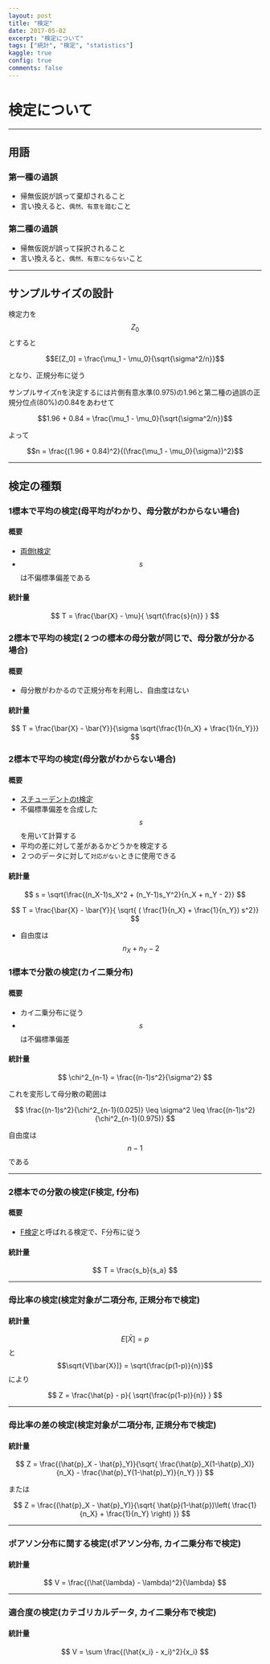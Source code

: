 ```yaml
---
layout: post
title: "検定"
date: 2017-05-02
excerpt: "検定について"
tags: ["統計", "検定", "statistics"]
kaggle: true
config: true
comments: false
---
```


# 検定について

---

## 用語

### 第一種の過誤
 - 帰無仮説が誤って棄却されること
 - 言い換えると、`偶然、有意を踏む`こと

### 第二種の過誤
 - 帰無仮説が誤って採択されること
 - 言い換えると、`偶然、有意にならない`こと

---

## サンプルサイズの設計
検定力を$$Z_0$$とすると  

$$E[Z_0] = \frac{\mu_1 - \mu_0}{\sqrt{\sigma^2/n}}$$

となり、正規分布に従う  

サンプルサイズnを決定するには片側有意水準(0.975)の1.96と第二種の過誤の正規分位点(80%)の0.84をあわせて

$$1.96 + 0.84 = \frac{\mu_1 - \mu_0}{\sqrt{\sigma^2/n}}$$

よって

$$n = \frac{(1.96 + 0.84)^2}{(\frac{\mu_1 - \mu_0}{\sigma})^2}$$

---

## 検定の種類

### 1標本で平均の検定(母平均がわかり、母分散がわからない場合)

#### 概要
 - [両側t検定](https://bellcurve.jp/statistics/course/9405.html)
 - $$s$$は不偏標準偏差である  

#### 統計量

$$
T = \frac{\bar{X} - \mu}{ \sqrt{\frac{s}{n}} }
$$

### 2標本で平均の検定(２つの標本の母分散が同じで、母分散が分かる場合)

#### 概要
 - 母分散がわかるので正規分布を利用し、自由度はない

#### 統計量

$$
T = \frac{\bar{X} - \bar{Y}}{\sigma \sqrt{\frac{1}{n_X} + \frac{1}{n_Y}}}
$$

### 2標本で平均の検定(母分散がわからない場合)  

#### 概要
 - [スチューデントのt検定](スチューデントのt検定)
 - 不偏標準偏差を合成した$$s$$を用いて計算する
 - 平均の差に対して差があるかどうかを検定する
 - ２つのデータに対して`対応がない`ときに使用できる

#### 統計量

$$
s = \sqrt{\frac{(n_X-1)s_X^2 + (n_Y-1)s_Y^2}{n_X + n_Y - 2}}
$$

$$
T = \frac{\bar{X} - \bar{Y}}{ \sqrt{ ( \frac{1}{n_X} + \frac{1}{n_Y}) s^2}}
$$

 - 自由度は$$n_X + n_Y - 2$$

### 1標本で分散の検定(カイ二乗分布)

#### 概要
 - カイ二乗分布に従う
 - $$s$$は不偏標準偏差

#### 統計量

$$
\chi^2_{n-1} = \frac{(n-1)s^2}{\sigma^2}
$$

これを変形して母分散の範囲は

$$
\frac{(n-1)s^2}{\chi^2_{n-1}(0.025)} \leq \sigma^2 \leq \frac{(n-1)s^2}{\chi^2_{n-1}(0.975)}
$$

自由度は$$n-1$$である

---

### 2標本での分散の検定(F検定, f分布)

#### 概要
 - [F検定](/f検定/)と呼ばれる検定で、F分布に従う

#### 統計量

$$
T = \frac{s_b}{s_a}
$$

---

### 母比率の検定(検定対象が二項分布, 正規分布で検定)

#### 統計量

$$E[\bar{X}] = p$$ と $$\sqrt{V[\bar{X}]} = \sqrt{\frac{p(1-p)}{n}}$$により  

$$
Z = \frac{\hat{p} - p}{ \sqrt{\frac{p(1-p)}{n}} }
$$

---

### 母比率の差の検定(検定対象が二項分布, 正規分布で検定)

#### 統計量

$$
Z = \frac{(\hat{p}_X - \hat{p}_Y)}{\sqrt{ \frac{\hat{p}_X(1-\hat{p}_X)}{n_X} - \frac{\hat{p}_Y(1-\hat{p}_Y)}{n_Y} }}
$$

または

$$
Z = \frac{(\hat{p}_X - \hat{p}_Y)}{\sqrt{ \hat{p}(1-\hat{p})\left( \frac{1}{n_X} + \frac{1}{n_Y} \right) }}
$$

---

### ポアソン分布に関する検定(ポアソン分布, カイ二乗分布で検定)

#### 統計量

$$
V = \frac{(\hat{\lambda} - \lambda)^2}{\lambda}
$$

---

### 適合度の検定(カテゴリカルデータ, カイ二乗分布で検定)

#### 統計量

$$
V = \sum \frac{(\hat{x_i} - x_i)^2}{x_i}
$$
